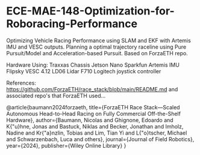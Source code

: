 # ECE-MAE-148-Optimization-for-Roboracing-Performance
Optimizing Vehicle Racing Performance using SLAM and EKF with Artemis IMU and VESC outputs. Planning a optimal trajectory raceline using Pure Pursuit/Model and Acceleration-based Pursuit. Based on ForzaETH repo.

Hardware Using:
Traxxas Chassis
Jetson Nano
Sparkfun Artemis IMU
Flipsky VESC 4.12
LD06 Lidar
F710 Logitech joystick controller


References:
https://github.com/ForzaETH/race_stack/blob/main/README.md
and associated repo's that ForzaETH used...


@article{baumann2024forzaeth,
  title={ForzaETH Race Stack—Scaled Autonomous Head-to-Head Racing on Fully Commercial Off-the-Shelf Hardware},
  author={Baumann, Nicolas and Ghignone, Edoardo and K{\"u}hne, Jonas and Bastuck, Niklas and Becker, Jonathan and Imholz, Nadine and Kr{\"a}nzlin, Tobias and Lim, Tian Yi and L{\"o}tscher, Michael and Schwarzenbach, Luca and others},
  journal={Journal of Field Robotics},
  year={2024},
  publisher={Wiley Online Library}
}
